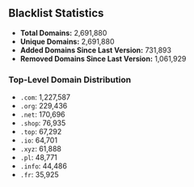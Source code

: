 ## Blacklist Statistics

- **Total Domains:** 2,691,880
- **Unique Domains:** 2,691,880
- **Added Domains Since Last Version:** 731,893
- **Removed Domains Since Last Version:** 1,061,929

### Top-Level Domain Distribution

-  `.com`: 1,227,587
-  `.org`: 229,436
-  `.net`: 170,696
-  `.shop`: 76,935
-  `.top`: 67,292
-  `.io`: 64,701
-  `.xyz`: 61,888
-  `.pl`: 48,771
-  `.info`: 44,486
-  `.fr`: 35,925
